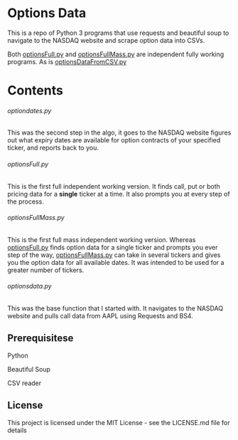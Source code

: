 # Options Data

This is a repo of Python 3 programs that use requests and beautiful soup to navigate to the NASDAQ website and scrape option data into CSVs.

Both <a href="https://github.com/santarini/options-data/blob/master/optionsFull.py">optionsFull.py</a> and <a href="https://github.com/santarini/options-data/blob/master/optionsFullMass.py">optionsFullMass.py</a> are independent fully working programs. As is <a href="https://github.com/santarini/options-data/blob/master/optionsDataFromCSV.py">optionsDataFromCSV.py</a>

# Contents

###### optiondates.py

This was the second step in the algo, it goes to the NASDAQ website figures out what expiry dates are available for option contracts of your specified ticker, and reports back to you.

###### optionsFull.py

This is the first full independent working version. It finds call, put or both pricing data for a <b>single</b> ticker at a time. It also prompts you at every step of the process.

###### optionsFullMass.py

This is the first full mass independent working version. Whereas <a href="https://github.com/santarini/options-data/blob/master/optionsFull.py">optionsFull.py</a> finds option data for a single ticker and prompts you ever step of the way, <a href="https://github.com/santarini/options-data/blob/master/optionsFullMass.py">optionsFullMass.py</a> can take in several tickers and gives you the option data for all available dates. It was intended to be used for a greater number of tickers.

###### optionsdata.py

This was the base function that I started with. It navigates to the NASDAQ website and pulls call data from AAPL using Requests and BS4.

## Prerequisitese

Python

Beautiful Soup

CSV reader

## License

This project is licensed under the MIT License - see the LICENSE.md file for details

